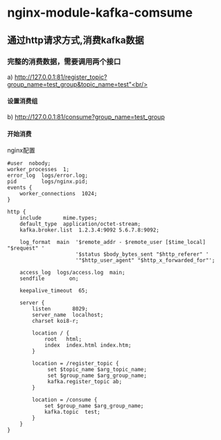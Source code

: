 # nginx-module-kafka-comsume
## 通过http请求方式,消费kafka数据<br/>
### 完整的消费数据，需要调用两个接口<br/>
a) http://127.0.0.1:81/register_topic?group_name=test_group&topic_name=test"<br/>
#### 设置消费组<br/>
b) http://127.0.0.1:81/consume?group_name=test_group<br/>
#### 开始消费<br/>
   
nginx配置
```
#user  nobody;
worker_processes  1;
error_log  logs/error.log;
pid        logs/nginx.pid;
events {
    worker_connections  1024;
}

http {
    include       mime.types;
    default_type  application/octet-stream;
    kafka.broker.list  1.2.3.4:9092 5.6.7.8:9092;

    log_format  main  '$remote_addr - $remote_user [$time_local] "$request" '
                      '$status $body_bytes_sent "$http_referer" '
                      '"$http_user_agent" "$http_x_forwarded_for"';

    access_log  logs/access.log  main;
    sendfile        on;

    keepalive_timeout  65;

    server {
        listen       8029;
        server_name  localhost;
        charset koi8-r;

        location / {
            root   html;
            index  index.html index.htm;
        }

        location = /register_topic {
             set $topic_name $arg_topic_name;
             set $group_name $arg_group_name;
             kafka.register_topic ab;
        }

        location = /consume { 
            set $group_name $arg_group_name;
            kafka.topic  test;
        }
    }
}
```
